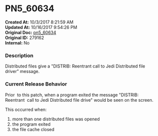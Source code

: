 # PN5_60634

**Created At:** 10/3/2017 8:21:59 AM  
**Updated At:** 10/16/2017 9:54:26 PM  
**Original Doc:** [pn5_60634](https://docs.jbase.com/36526-5-6-2-release-notes/pn5_60634)  
**Original ID:** 279162  
**Internal:** No  


### Description

Distributed files give a "DISTRIB: Reentrant call to Jedi Distributed file driver" message.



### Current Release Behavior

Prior  to this patch, when a program exited the message "DISTRIB: Reentrant  call to Jedi Distributed file drive" would be seen on the screen.

This occurred when:

1. more than one distributed files was opened
2. the program exited
3. the file cache closed

